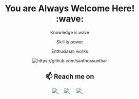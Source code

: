 <h1 align='center'> You are Always Welcome Here! :wave:</h1>
<p align='center'>
  Knowledge is wave
</p>
<p align='center'>
  Skill is power 
</p>
<p align='center'>
  Enthusiasm works
</p>
  
<p align="center"> 
  <img src="https://komarev.com/ghpvc/?username=santhossunthar" alt="https://github.com/santhossunthar" />
</p>

<h2  align="center">📫 Reach me on</h2>
<p align="center">
  <a target="_blank" href="https://www.linkedin.com/in/santhossunthar/">
    <img src="https://img.shields.io/badge/linkedin-%230077B5.svg?&style=for-the-badge&logo=linkedin&logoColor=white" />
  </a>&nbsp;&nbsp;&nbsp;&nbsp;
  <a target="_blank"href="https://x.com/santhossunthar">
    <img src="https://img.shields.io/badge/x-%231DA1F2.svg?&style=for-the-badge&logo=X&logoColor=white&color=black" />
  </a>&nbsp;&nbsp;&nbsp;&nbsp;
  <a href="mailto:santhoshsunthar@gmail.com?subject=Hello%20Santhos,%20From%20GitHub">
    <img src="https://img.shields.io/badge/gmail-%23D14836.svg?&style=for-the-badge&logo=gmail&logoColor=white" />
  </a>&nbsp;&nbsp;&nbsp;&nbsp;
</p>
